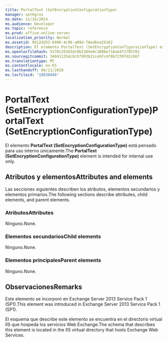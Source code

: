```yaml
---
title: PortalText (SetEncryptionConfigurationType)
manager: sethgros
ms.date: 11/16/2014
ms.audience: Developer
ms.topic: reference
ms.prod: office-online-server
localization_priority: Normal
ms.assetid: 9412dd33-6480-4c96-a09d-f6ed6ea2b162
description: El elemento PortalText (SetEncryptionConfigurationType) está pensado para uso interno únicamente.
ms.openlocfilehash: 5370c29383dc9b1389a9c3096ef18ab4f2705701
ms.sourcegitcommit: 34041125dc8c5f993b21cebfc4f8b72f0fd2cb6f
ms.translationtype: MT
ms.contentlocale: es-ES
ms.lasthandoff: 06/11/2018
ms.locfileid: "19836846"
---
```

# <a name="portaltext-setencryptionconfigurationtype"></a><span data-ttu-id="66287-103">PortalText (SetEncryptionConfigurationType)</span><span class="sxs-lookup"><span data-stu-id="66287-103">PortalText (SetEncryptionConfigurationType)</span></span>

<span data-ttu-id="66287-104">El elemento **PortalText (SetEncryptionConfigurationType)** está pensado para uso interno únicamente.</span><span class="sxs-lookup"><span data-stu-id="66287-104">The **PortalText (SetEncryptionConfigurationType)** element is intended for internal use only.</span></span> 

## <a name="attributes-and-elements"></a><span data-ttu-id="66287-105">Atributos y elementos</span><span class="sxs-lookup"><span data-stu-id="66287-105">Attributes and elements</span></span>

<span data-ttu-id="66287-106">Las secciones siguientes describen los atributos, elementos secundarios y elementos primarios.</span><span class="sxs-lookup"><span data-stu-id="66287-106">The following sections describe attributes, child elements, and parent elements.</span></span>
  
### <a name="attributes"></a><span data-ttu-id="66287-107">Atributos</span><span class="sxs-lookup"><span data-stu-id="66287-107">Attributes</span></span>

<span data-ttu-id="66287-108">Ninguno.</span><span class="sxs-lookup"><span data-stu-id="66287-108">None.</span></span>
  
### <a name="child-elements"></a><span data-ttu-id="66287-109">Elementos secundarios</span><span class="sxs-lookup"><span data-stu-id="66287-109">Child elements</span></span>

<span data-ttu-id="66287-110">Ninguno.</span><span class="sxs-lookup"><span data-stu-id="66287-110">None.</span></span>
  
### <a name="parent-elements"></a><span data-ttu-id="66287-111">Elementos principales</span><span class="sxs-lookup"><span data-stu-id="66287-111">Parent elements</span></span>

<span data-ttu-id="66287-112">Ninguno.</span><span class="sxs-lookup"><span data-stu-id="66287-112">None.</span></span>
  
## <a name="remarks"></a><span data-ttu-id="66287-113">Observaciones</span><span class="sxs-lookup"><span data-stu-id="66287-113">Remarks</span></span>

<span data-ttu-id="66287-114">Este elemento se incorporó en Exchange Server 2013 Service Pack 1 (SP1).</span><span class="sxs-lookup"><span data-stu-id="66287-114">This element was introduced in Exchange Server 2013 Service Pack 1 (SP1).</span></span>
  
<span data-ttu-id="66287-115">El esquema que describe este elemento se encuentra en el directorio virtual IIS que hospeda los servicios Web Exchange.</span><span class="sxs-lookup"><span data-stu-id="66287-115">The schema that describes this element is located in the IIS virtual directory that hosts Exchange Web Services.</span></span>
  

